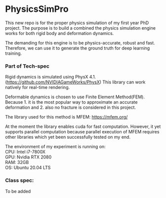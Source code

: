# PhysicsSimPro

This new repo is for the proper physics simulation of my first year PhD project. 
The purpose is to build a combined the physics simulation engine works for both rigid body and deformation dynamics.

The demanding for this engine is to be physics-accurate, robust and fast. 
Therefore, we can use it to generate the ground truth for deep learning training.

### Part of Tech-spec

Rigid dynamics is simulated using PhysX 4.1. (https://github.com/NVIDIAGameWorks/PhysX) This library can work natively for real-time rendering.

Deformable dynamics is chosen to use Finite Element Method(FEM). Because 1. it is the most popular way to approximate an accurate deformation and 2. also no fracture is considered in this project.

The library used for this method is MFEM: https://mfem.org/

At the moment the library enables cuda for fast computation. However, it yet supports parallel computation 
because parallel execution of MFEM requires other libraries which yet been successfully tested on my end.

The environment of my experiment is running on:\
CPU: Intel i7-7800X\
GPU: Nvidia RTX 2080\
RAM: 32GB\
OS: Ubuntu 20.04 LTS

### Class spec: 

To be added

